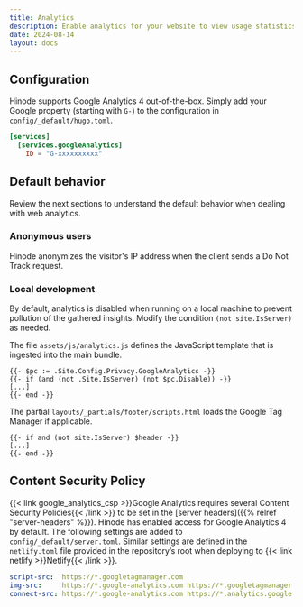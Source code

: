 ```yaml
---
title: Analytics
description: Enable analytics for your website to view usage statistics and more.
date: 2024-08-14
layout: docs
---
```


## Configuration

Hinode supports Google Analytics 4 out-of-the-box. Simply add your Google property (starting with `G-`) to the configuration in `config/_default/hugo.toml`.

```toml
[services]
  [services.googleAnalytics]
    ID = "G-xxxxxxxxxx"
```

## Default behavior

Review the next sections to understand the default behavior when dealing with web analytics.

### Anonymous users

Hinode anonymizes the visitor's IP address when the client sends a Do Not Track request.

### Local development

By default, analytics is disabled when running on a local machine to prevent pollution of the gathered insights. Modify the condition `(not site.IsServer)` as needed.

The file `assets/js/analytics.js` defines the JavaScript template that is ingested into the main bundle.

```go-html-template {hl_lines=2}
{{- $pc := .Site.Config.Privacy.GoogleAnalytics -}}
{{- if (and (not .Site.IsServer) (not $pc.Disable)) -}}
[...]
{{- end -}}
```

The partial `layouts/_partials/footer/scripts.html` loads the Google Tag Manager if applicable.

```go-html-template {hl_lines=1}
{{- if and (not site.IsServer) $header -}}
[...]
{{- end -}}
```

## Content Security Policy

{{< link google_analytics_csp >}}Google Analytics requires several Content Security Policies{{< /link >}} to be set in the [server headers]({{% relref "server-headers" %}}). Hinode has enabled access for Google Analytics 4 by default. The following settings are added to `config/_default/server.toml`. Similar settings are defined in the `netlify.toml` file provided in the repository’s root when deploying to {{< link netlify >}}Netlify{{< /link >}}.

```yaml
script-src:  https://*.googletagmanager.com
img-src:     https://*.google-analytics.com https://*.googletagmanager.com
connect-src: https://*.google-analytics.com https://*.analytics.google.com https://*.googletagmanager.com
```
